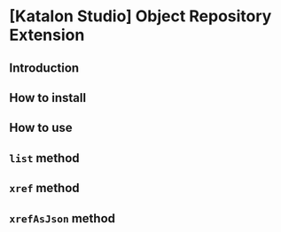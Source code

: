 # \[Katalon Studio\] Object Repository Extension

## Introduction

## How to install

## How to use

## `list` method

## `xref` method

## `xrefAsJson` method
